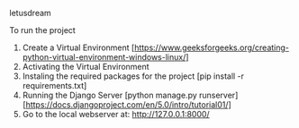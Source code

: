  letusdream


To run the project

1. Create a Virtual Environment [https://www.geeksforgeeks.org/creating-python-virtual-environment-windows-linux/]
2. Activating the Virtual Environment
3. Instaling the required packages for the project [pip install -r requirements.txt]
4. Running the Django Server [python manage.py runserver] [https://docs.djangoproject.com/en/5.0/intro/tutorial01/]
5. Go to the local webserver at: http://127.0.0.1:8000/
